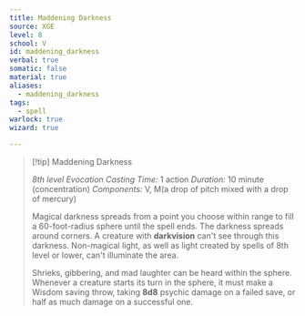 ```yaml
---
title: Maddening Darkness
source: XGE
level: 8
school: V
id: maddening_darkness
verbal: true
somatic: false
material: true
aliases:
  - maddening_darkness
tags:
  - spell
warlock: true
wizard: true

---
```

>[!tip] Maddening Darkness
>
> *8th level Evocation*
> *Casting Time:* 1 action
> *Duration:* 10 minute (concentration)
> *Components:* V, M(a drop of pitch mixed with a drop of mercury)
>
>Magical darkness spreads from a point you choose within range to fill a 60-foot-radius sphere until the spell ends. The darkness spreads around corners. A creature with **darkvision** can't see through this darkness. Non-magical light, as well as light created by spells of 8th level or lower, can't illuminate the area.
>
>Shrieks, gibbering, and mad laughter can be heard within the sphere. Whenever a creature starts its turn in the sphere, it must make a Wisdom saving throw, taking **8d8** psychic damage on a failed save, or half as much damage on a successful one.
>

